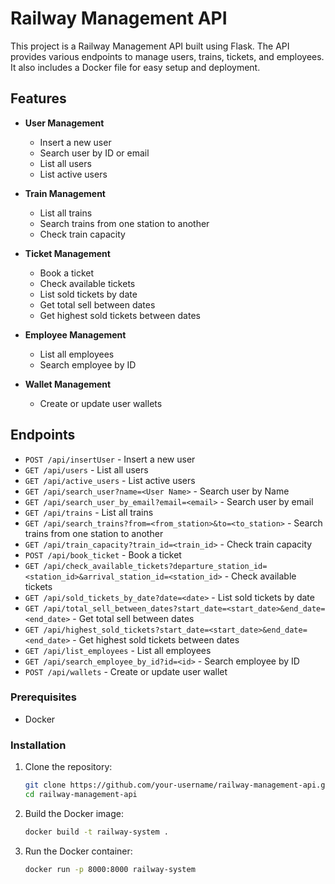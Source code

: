 # Railway Management API

This project is a Railway Management API built using Flask. The API provides various endpoints to manage users, trains, tickets, and employees. It also includes a Docker file for easy setup and deployment.

## Features

- **User Management**
  - Insert a new user
  - Search user by ID or email
  - List all users
  - List active users

- **Train Management**
  - List all trains
  - Search trains from one station to another
  - Check train capacity

- **Ticket Management**
  - Book a ticket
  - Check available tickets
  - List sold tickets by date
  - Get total sell between dates
  - Get highest sold tickets between dates

- **Employee Management**
  - List all employees
  - Search employee by ID
  
- **Wallet Management**
  - Create or update user wallets


## Endpoints

- `POST /api/insertUser` - Insert a new user
- `GET /api/users` - List all users
- `GET /api/active_users` - List active users
- `GET /api/search_user?name=<User Name>` - Search user by Name
- `GET /api/search_user_by_email?email=<email>` - Search user by email
- `GET /api/trains` - List all trains
- `GET /api/search_trains?from=<from_station>&to=<to_station>` - Search trains from one station to another
- `GET /api/train_capacity?train_id=<train_id>` - Check train capacity
- `POST /api/book_ticket` - Book a ticket
- `GET /api/check_available_tickets?departure_station_id=<station_id>&arrival_station_id=<station_id>` - Check available tickets
- `GET /api/sold_tickets_by_date?date=<date>` - List sold tickets by date
- `GET /api/total_sell_between_dates?start_date=<start_date>&end_date=<end_date>` - Get total sell between dates
- `GET /api/highest_sold_tickets?start_date=<start_date>&end_date=<end_date>` - Get highest sold tickets between dates
- `GET /api/list_employees` - List all employees
- `GET /api/search_employee_by_id?id=<id>` - Search employee by ID
- `POST /api/wallets` - Create or update user wallet


### Prerequisites

- Docker

### Installation

1. Clone the repository:

   ```sh
   git clone https://github.com/your-username/railway-management-api.git
   cd railway-management-api

2. Build the Docker image:

   ```sh
   docker build -t railway-system .

4. Run the Docker container:

   ```sh
   docker run -p 8000:8000 railway-system
   
